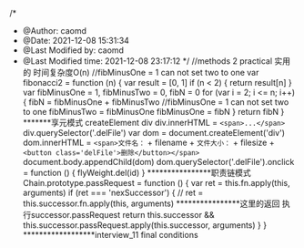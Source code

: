 /*
 * @Author: caomd 
 * @Date: 2021-12-08 15:31:34 
 * @Last Modified by: caomd
 * @Last Modified time: 2021-12-08 23:17:12
 */
//methods 2 practical 实用的 时间复杂度O(n) //fibMinusOne = 1 can not set two to one
var fibonacci2 = function (n) {
    var result = [0, 1]
    if (n < 2) {
        return result[n]
    }
    var fibMinusOne = 1, fibMinusTwo = 0, fibN = 0
    for (var i = 2; i <= n; i++) {
        fibN = fibMinusOne + fibMinusTwo
        //fibMinusOne = 1 can not set two to one
        fibMinusTwo = fibMinusOne
        fibMinusOne = fibN
    }
    return fibN
}
*******享元模式
createElement div div.innerHTML = `<span>...</span>`
div.querySelector('.delFile')
var dom = document.createElement('div')
                        dom.innerHTML = `<span>文件名：` + filename + `文件大小：` + filesize + `<button class='delFile'>删除</button></span>`
                        document.body.appendChild(dom)
                        dom.querySelector('.delFile').onclick = function () {
                            flyWeight.del(id)
                        }
****************职责链模式
        Chain.prototype.passRequest = function () {
            var ret = this.fn.apply(this, arguments)
            if (ret === 'nexSuccessor') {
                // ret = this.successor.fn.apply(this, arguments)
                ****************这里的返回 执行successor.passRequest
                return this.successor && this.successor.passRequest.apply(this.successor, arguments)
            }
        }
******************interview_11 
final conditions 